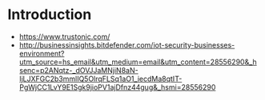 Introduction
==

- https://www.trustonic.com/
- http://businessinsights.bitdefender.com/iot-security-businesses-environment?utm_source=hs_email&utm_medium=email&utm_content=28556290&_hsenc=p2ANqtz-_dOVJJaMNjiN8aN-ljLJXFGC2b3mmlIQ5OlrqFLSq1aO1_iecdMa8qtIT-PgWjCC1LvY9E1Sgk9jioPV1ajDfnz44gug&_hsmi=28556290

